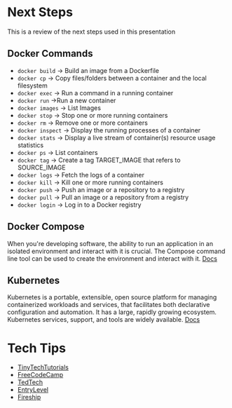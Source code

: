 # Next Steps
This is a review of the next steps used in this presentation
## Docker Commands
* `docker build` -> Build an image from a Dockerfile
* `docker cp` -> Copy files/folders between a container and the local filesystem
* `docker exec` -> Run a command in a running container
* `docker run` ->Run a new container
* `docker images` -> List Images
* `docker stop` -> Stop one or more running containers
* `docker rm` -> Remove one or more containers
* `docker inspect` -> Display the running processes of a container
* `docker stats` -> Display a live stream of container(s) resource usage statistics
* `docker ps` -> List containers
* `docker tag` -> Create a tag TARGET_IMAGE that refers to SOURCE_IMAGE
* `docker logs` -> Fetch the logs of a container
* `docker kill` -> Kill one or more running containers
* `docker push` -> Push an image or a repository to a registry
* `docker pull` ->  Pull an image or a repository from a registry
* `docker login` -> Log in to a Docker registry

## Docker Compose
When you're developing software, the ability to run an application in an isolated environment and interact with it is crucial. The Compose command line tool can be used to create the environment and interact with it.
[Docs](https://docs.docker.com/compose/install/)
## Kubernetes
Kubernetes is a portable, extensible, open source platform for managing containerized workloads and services, that facilitates both declarative configuration and automation. It has a large, rapidly growing ecosystem. Kubernetes services, support, and tools are widely available.
[Docs](https://kubernetes.io/docs/concepts/overview/)

# Tech Tips
* [TinyTechTutorials](https://www.youtube.com/c/TinyTechnicalTutorials)
* [FreeCodeCamp](https://www.youtube.com/@freecodecamp)
* [TedTech](https://open.spotify.com/show/2w3EFVTTKEHT4ya5hqzyjZ?si=d5006775da374f11)
* [EntryLevel](https://open.spotify.com/show/2w3EFVTTKEHT4ya5hqzyjZ?si=9f4e95ff7faf4750)
* [Fireship](https://www.youtube.com/@Fireship)

